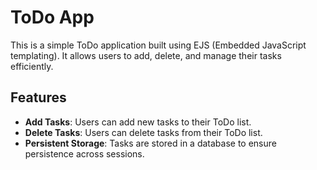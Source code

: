 # ToDo App

This is a simple ToDo application built using EJS (Embedded JavaScript templating). It allows users to add, delete, and manage their tasks efficiently.

## Features

- **Add Tasks**: Users can add new tasks to their ToDo list.
- **Delete Tasks**: Users can delete tasks from their ToDo list.
- **Persistent Storage**: Tasks are stored in a database to ensure persistence across sessions.

